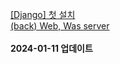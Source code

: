 <a href="https://hyul-code.tistory.com/80">[Django] 첫 설치</a></br><a href="https://hyul-code.tistory.com/79">(back) Web, Was server</a></br></br>**2024-01-11 업데이트**</br>